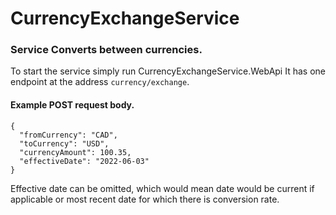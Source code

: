 # CurrencyExchangeService
### Service Converts between currencies.

To start the service simply run CurrencyExchangeService.WebApi
It has one endpoint at the address ```currency/exchange```.
#### Example POST request body.
```
{
  "fromCurrency": "CAD",
  "toCurrency": "USD",
  "currencyAmount": 100.35,
  "effectiveDate": "2022-06-03"
}
```
Effective date can be omitted, which would mean date would be current if applicable or most recent date for which there is conversion rate.
